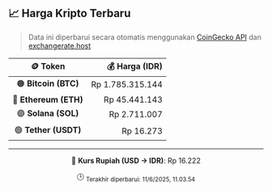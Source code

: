 

<!-- HARGA_KRIPTO -->
## 📈 Harga Kripto Terbaru

> Data ini diperbarui secara otomatis menggunakan [CoinGecko API](https://www.coingecko.com/) dan [exchangerate.host](https://exchangerate.host/)

<div align="center">

| 🪙 Token | 💰 Harga (IDR) |
|:------:|---------------:|
| 🟠 **Bitcoin (BTC)**   | Rp 1.785.315.144 |
| 🔵 **Ethereum (ETH)**  | Rp 45.441.143 |
| 🟣 **Solana (SOL)**    | Rp 2.711.007 |
| 🟢 **Tether (USDT)**   | Rp 16.273 |

---

💱 **Kurs Rupiah (USD → IDR)**: Rp 16.222

🕒 <sub>Terakhir diperbarui: 11/6/2025, 11.03.54</sub>

</div>
<!-- /HARGA_KRIPTO -->